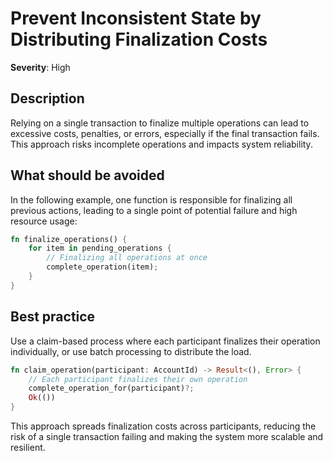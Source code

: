 # Prevent Inconsistent State by Distributing Finalization Costs

**Severity**: High

## Description

Relying on a single transaction to finalize multiple operations can lead to excessive costs, penalties, or errors,
especially if the final transaction fails. This approach risks incomplete operations and impacts system reliability.

## What should be avoided

In the following example, one function is responsible for finalizing all previous actions, leading to a single point of
potential failure and high resource usage:

```rust
fn finalize_operations() {
    for item in pending_operations {
        // Finalizing all operations at once
        complete_operation(item);
    }
}
```

## Best practice

Use a claim-based process where each participant finalizes their operation individually, or use batch processing to
distribute the load.

```rust
fn claim_operation(participant: AccountId) -> Result<(), Error> {
    // Each participant finalizes their own operation
    complete_operation_for(participant)?;
    Ok(())
}
```

This approach spreads finalization costs across participants, reducing the risk of a single transaction failing and
making the system more scalable and resilient.
